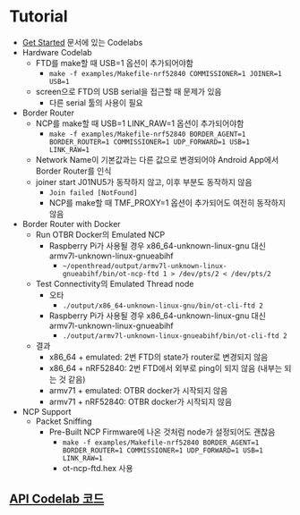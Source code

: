 
# Tutorial

* [Get Started](https://openthread.io/guides) 문서에 있는 Codelabs
* Hardware Codelab
  * FTD를 make할 때 USB=1 옵션이 추가되어야함
    * ```make -f examples/Makefile-nrf52840 COMMISSIONER=1 JOINER=1 USB=1```
  * screen으로 FTD의 USB serial을 접근할 때 문제가 있음
    * 다른 serial 툴의 사용이 필요
* Border Router
  * NCP를 make할 때 USB=1 LINK_RAW=1 옵션이 추가되어야함
    * ```make -f examples/Makefile-nrf52840 BORDER_AGENT=1 BORDER_ROUTER=1 COMMISSIONER=1 UDP_FORWARD=1 USB=1 LINK_RAW=1```
  * Network Name이 기본값과는 다른 값으로 변경되어야 Android App에서 Border Router를 인식
  * joiner start J01NU5가 동작하지 않고, 이후 부분도 동작하지 않음
    * ```Join failed [NotFound]```
    * NCP를 make할 때 TMF_PROXY=1 옵션이 추가되어도 여전히 동작하지 않음
* Border Router with Docker
  * Run OTBR Docker의 Emulated NCP
    * Raspberry Pi가 사용될 경우 x86_64-unknown-linux-gnu 대신 armv7l-unknown-linux-gnueabihf
      * ```~/openthread/output/armv7l-unknown-linux-gnueabihf/bin/ot-ncp-ftd 1 > /dev/pts/2 < /dev/pts/2```
  * Test Connectivity의 Emulated Thread node
    * 오타
      * ```./output/x86_64-unknown-linux-gnu/bin/ot-cli-ftd 2```
    * Raspberry Pi가 사용될 경우 x86_64-unknown-linux-gnu 대신 armv7l-unknown-linux-gnueabihf
      * ```./output/armv7l-unknown-linux-gnueabihf/bin/ot-cli-ftd 2```
  * 결과
    * x86_64 + emulated: 2번 FTD의 state가 router로 변경되지 않음
    * x86_64 + nRF52840: 2번 FTD에서 외부로 ping이 되지 않음 (내부는 되는 것 같음)
    * armv71 + emulated: OTBR docker가 시작되지 않음
    * armv71 + nRF52840: OTBR docker가 시작되지 않음
* NCP Support
  * Packet Sniffing
    * Pre-Built NCP Firmware에 나온 것처럼 node가 설정되어도 괜찮음
      * ```make -f examples/Makefile-nrf52840 BORDER_AGENT=1 BORDER_ROUTER=1 COMMISSIONER=1 UDP_FORWARD=1 USB=1 LINK_RAW=1```
      * ot-ncp-ftd.hex 사용


## [API Codelab 코드](api_codelab/)
